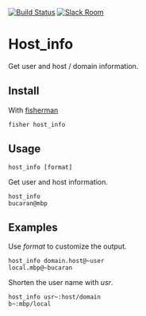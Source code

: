 [![Build Status][travis-badge]][travis-link]
[![Slack Room][slack-badge]][slack-link]

# Host_info

Get user and host / domain information.

## Install

With [fisherman]

```
fisher host_info
```

## Usage

```fish
host_info [format]
```

Get user and host information.

```fish
host_info
bucaran@mbp
```

## Examples

Use _format_ to customize the output.

```fish
host_info domain.host@~user
local.mbp@~bucaran
```

Shorten the user name with _usr_.

```fish
host_info usr~:host/domain
b~:mbp/local
```

[travis-link]: https://travis-ci.org/fisherman/host_info
[travis-badge]: https://img.shields.io/travis/fisherman/host_info.svg
[slack-link]: https://fisherman-wharf.herokuapp.com/
[slack-badge]: https://fisherman-wharf.herokuapp.com/badge.svg
[fisherman]: https://github.com/fisherman/fisherman
